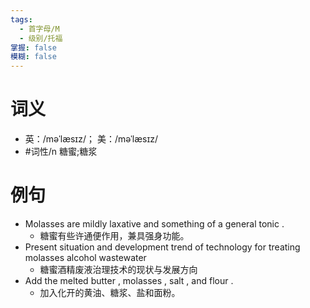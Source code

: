```yaml
---
tags:
  - 首字母/M
  - 级别/托福
掌握: false
模糊: false
---
```

# 词义
- 英：/məˈlæsɪz/； 美：/məˈlæsɪz/
- #词性/n  糖蜜;糖浆
# 例句
- Molasses are mildly laxative and something of a general tonic .
	- 糖蜜有些许通便作用，兼具强身功能。
- Present situation and development trend of technology for treating molasses alcohol wastewater
	- 糖蜜酒精废液治理技术的现状与发展方向
- Add the melted butter , molasses , salt , and flour .
	- 加入化开的黄油、糖浆、盐和面粉。
